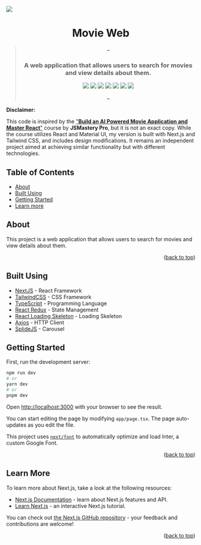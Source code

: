 <div id="top"></div>

![](https://i.imgur.com/nWXQCeA.png)

<div align="center">
  <h1 align="center">Movie Web</h1>

> ~
>
> <h3 align="center">A web application that allows users to search for movies and view details about them.</h3>
> <p align="center">
>   <img src="https://img.shields.io/badge/NextJS-black?style=for-the-badge&logo=next.js&logoColor=white" />
>   <img src="https://img.shields.io/badge/TailwindCSS-38B2AC?style=for-the-badge&logo=tailwind-css&logoColor=white" />
>   <img src="https://img.shields.io/badge/TypeScript-007ACC?style=for-the-badge&logo=typescript&logoColor=white" />
>   <img src="https://img.shields.io/badge/React_Redux-764ABC?style=for-the-badge&logo=redux&logoColor=white" />
>   <img src="https://img.shields.io/badge/React_Loading_Skeleton-00BFFF?style=for-the-badge&logo=react&logoColor=white" />
>   <img src="https://img.shields.io/badge/Axios-00BFFF?style=for-the-badge&logo=axios&logoColor=white" />
>   <img src="https://img.shields.io/badge/SplideJS-00BFFF?style=for-the-badge&logo=splide.js&logoColor=white" />
> </p>
> ~

</div>

**Disclaimer:**

This code is inspired by the ["**Build an AI Powered Movie Application and Master React**"](https://www.jsmastery.pro/ultimate-react-course) course by **JSMastery Pro**, but it is not an exact copy. While the course utilizes React and Material UI, my version is built with Next.js and Tailwind CSS, and includes design modifications. It remains an independent project aimed at achieving similar functionality but with different technologies.

## Table of Contents

- [About](#about)
- [Built Using](#built_using)
- [Getting Started](#getting_started)
- [Learn more](#learg_more)

## About <a name = "about"></a>

This project is a web application that allows users to search for movies and view details about them.

<p align="right">(<a href="#top">back to top</a>)</p>

## Built Using <a name = "built_using"></a>

- [NextJS](https://nextjs.org/) - React Framework
- [TailwindCSS](https://tailwindcss.com/) - CSS Framework
- [TypeScript](https://www.typescriptlang.org/) - Programming Language
- [React Redux](https://react-redux.js.org/) - State Management
- [React Loading Skeleton](https://www.npmjs.com/package/react-loading-skeleton) - Loading Skeleton
- [Axios](https://axios-http.com/) - HTTP Client
- [SplideJS](https://splidejs.com/) - Carousel

## Getting Started <a name = "getting_started"></a>

First, run the development server:

```bash
npm run dev
# or
yarn dev
# or
pnpm dev
```

Open [http://localhost:3000](http://localhost:3000) with your browser to see the result.

You can start editing the page by modifying `app/page.tsx`. The page auto-updates as you edit the file.

This project uses [`next/font`](https://nextjs.org/docs/basic-features/font-optimization) to automatically optimize and load Inter, a custom Google Font.

<p align="right">(<a href="#top">back to top</a>)</p>

## Learn More <a name = "learn_more"></a>

To learn more about Next.js, take a look at the following resources:

- [Next.js Documentation](https://nextjs.org/docs) - learn about Next.js features and API.
- [Learn Next.js](https://nextjs.org/learn) - an interactive Next.js tutorial.

You can check out [the Next.js GitHub repository](https://github.com/vercel/next.js/) - your feedback and contributions are welcome!

<p align="right">(<a href="#top">back to top</a>)</p>
